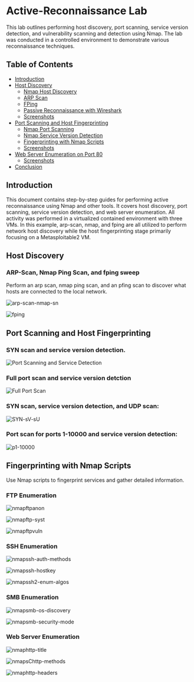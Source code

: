 # Active-Reconnaissance Lab

This lab outlines performing host discovery, port scanning, service version detection, and vulnerability scanning and detection using Nmap. The lab was conducted in a controlled environment to demonstrate various reconnaissance techniques.

## Table of Contents

- [Introduction](#introduction)
- [Host Discovery](#host-discovery)
  - [Nmap Host Discovery](#nmap-host-discovery)
  - [ARP Scan](#arp-scan)
  - [FPing](#fping)
  - [Passive Reconnaissance with Wireshark](#passive-reconnaissance-with-wireshark)
  - [Screenshots](#screenshots-host-discovery)
- [Port Scanning and Host Fingerprinting](#port-scanning-and-host-fingerprinting)
  - [Nmap Port Scanning](#nmap-port-scanning)
  - [Nmap Service Version Detection](#nmap-service-version-detection)
  - [Fingerprinting with Nmap Scripts](#fingerprinting-with-nmap-scripts)
  - [Screenshots](#screenshots-port-scanning)
- [Web Server Enumeration on Port 80](#web-server-enumeration-on-port-80)
  - [Screenshots](#screenshots-web-server-enumeration)
- [Conclusion](#conclusion)


## Introduction

This document contains step-by-step guides for performing active reconnaissance using Nmap and other tools. It covers host discovery, port scanning, service version detection, and web server enumeration. All activity was performed in a virtualized contained environment with three VMs. In this example, arp-scan, nmap, and fping are all utilized to perform network host discovery while the host fingerprinting stage primarily focusing on a Metasploitable2 VM.

## Host Discovery

### ARP-Scan, Nmap Ping Scan, and fping sweep

Perform an arp scan, nmap ping scan, and an pfing scan to discover what hosts are connected to the local network. 

![arp-scan-nmap-sn](images/arp-scan-nmap-sn.png)

![fping](images/fping.png)




## Port Scanning and Host Fingerprinting

### SYN scan and service version detection. 

![Port Scanning and Service Detection](images/Port%20Scanning%20and%20Service%20Detection.png)



### Full port scan and service version detction

![Full Port Scan](images/Full%20Port%20Scan.png)


### SYN scan, service version detection, and UDP scan: 

![SYN-sV-sU](images/SYN-sV-sU.png)

### Port scan for ports 1-10000 and service version detection: 

![p1-10000](images/p1-10000.png)



## Fingerprinting with Nmap Scripts

Use Nmap scripts to fingerprint services and gather detailed information. 

### FTP Enumeration

![nmapftpanon](images/nmapftpanon.png)

![nmapftp-syst](images/nmapftp-syst.png)

![nmapftpvuln](images/nmapftpvuln.png)


### SSH Enumeration

![nmapssh-auth-methods](images/nmapssh-auth-methods.png)

![nmapssh-hostkey](images/nmapssh-hostkey.png)

![nmapssh2-enum-algos](images/nmapssh2-enum-algos.png)


### SMB Enumeration

![nmapsmb-os-discovery](images/nmapsmb-os-discovery.png)

![nmapsmb-security-mode](images/nmapsmb-security-mode.png)



### Web Server Enumeration

![nmaphttp-title](images/nmaphttp-title.png)

![nmapsChttp-methods](images/nmapsChttp-methods.png)

![nmaphttp-headers](images/nmaphttp-headers.png)















